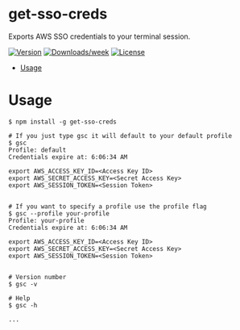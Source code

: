 get-sso-creds
=============

Exports AWS SSO credentials to your terminal session.

[![Version](https://img.shields.io/npm/v/get-sso-creds.svg)](https://npmjs.org/package/get-sso-creds)
[![Downloads/week](https://img.shields.io/npm/dw/get-sso-creds.svg)](https://npmjs.org/package/get-sso-creds)
[![License](https://img.shields.io/npm/l/get-sso-creds.svg)](https://github.com/JamesChung/get-sso-creds/LICENSE)

<!-- toc -->
* [Usage](#usage)
<!-- tocstop -->
# Usage
<!-- usage -->
```sh-session
$ npm install -g get-sso-creds

# If you just type gsc it will default to your default profile
$ gsc
Profile: default
Credentials expire at: 6:06:34 AM

export AWS_ACCESS_KEY_ID=<Access Key ID>
export AWS_SECRET_ACCESS_KEY=<Secret Access Key>
export AWS_SESSION_TOKEN=<Session Token>


# If you want to specify a profile use the profile flag
$ gsc --profile your-profile
Profile: your-profile
Credentials expire at: 6:06:34 AM

export AWS_ACCESS_KEY_ID=<Access Key ID>
export AWS_SECRET_ACCESS_KEY=<Secret Access Key>
export AWS_SESSION_TOKEN=<Session Token>


# Version number
$ gsc -v

# Help
$ gsc -h

...
```
<!-- usagestop -->
